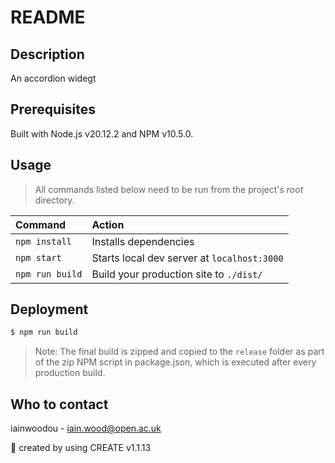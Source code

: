 # README

## Description

An accordion widegt

## Prerequisites

Built with Node.js v20.12.2 and NPM v10.5.0.

## Usage

> All commands listed below need to be run from the project's _root_ directory.

| Command         | Action                                      |
| :-------------- | :------------------------------------------ |
| `npm install`   | Installs dependencies                       |
| `npm start`     | Starts local dev server at `localhost:3000` |
| `npm run build` | Build your production site to `./dist/`     |

## Deployment

```bash
$ npm run build
```
> Note: The final build is zipped and copied to the `release` folder as part of the zip NPM script in package.json, which is executed after every production build. 

## Who to contact

iainwoodou - iain.wood@open.ac.uk

🚀 created by using CREATE v1.1.13